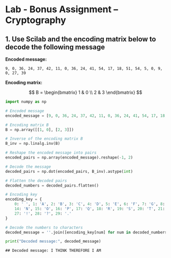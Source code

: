 # Lab - Bonus Assignment – Cryptography

## 1. Use Scilab and the encoding matrix below to decode the following message

**Encoded message:**

    9, 0, 36, 24, 37, 42, 11, 0, 36, 24, 41, 54, 17, 18, 51, 54, 5, 0, 9, 0, 27, 39

**Encoding matrix:**

$$
B = \begin{bmatrix}
1 & 0 \\
2 & 3
\end{bmatrix}
$$

``` python
import numpy as np

# Encoded message
encoded_message = [9, 0, 36, 24, 37, 42, 11, 0, 36, 24, 41, 54, 17, 18, 51, 54, 5, 0, 9, 0, 27, 39]

# Encoding matrix B
B = np.array([[1, 0], [2, 3]])

# Inverse of the encoding matrix B
B_inv = np.linalg.inv(B)

# Reshape the encoded message into pairs
encoded_pairs = np.array(encoded_message).reshape(-1, 2)

# Decode the message
decoded_pairs = np.dot(encoded_pairs, B_inv).astype(int)

# Flatten the decoded pairs
decoded_numbers = decoded_pairs.flatten()

# Encoding key
encoding_key = {
    0: ' ', 1: 'A', 2: 'B', 3: 'C', 4: 'D', 5: 'E', 6: 'F', 7: 'G', 8: 'H', 9: 'I', 10: 'J', 11: 'K', 12: 'L', 13: 'M', 
    14: 'N', 15: 'O', 16: 'P', 17: 'Q', 18: 'R', 19: 'S', 20: 'T', 21: 'U', 22: 'V', 23: 'W', 24: 'X', 25: 'Y', 26: 'Z', 
    27: '!', 28: '?', 29: '.'
}

# Decode the numbers to characters
decoded_message = ''.join([encoding_key[num] for num in decoded_numbers if num in encoding_key])

print("Decoded message:", decoded_message)
```

    ## Decoded message: I THINK THEREFORE I AM
